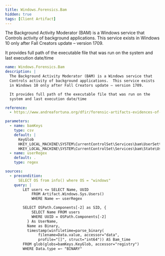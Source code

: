 ```yaml
---
title: Windows.Forensics.Bam
hidden: true
tags: [Client Artifact]
---
```


The Background Activity Moderator (BAM) is a Windows service that
Controls activity of background applications.  This service exists
in Windows 10 only after Fall Creators update – version 1709.

It provides full path of the executable file that was run on the
system and last execution date/time


```yaml
name: Windows.Forensics.Bam
description: |
  The Background Activity Moderator (BAM) is a Windows service that
  Controls activity of background applications.  This service exists
  in Windows 10 only after Fall Creators update – version 1709.

  It provides full path of the executable file that was run on the
  system and last execution date/time

reference:
  - https://www.andreafortuna.org/dfir/forensic-artifacts-evidences-of-program-execution-on-windows-systems/

parameters:
  - name: bamKeys
    type: csv
    default: |
      KeyGlob
      HKEY_LOCAL_MACHINE\SYSTEM\CurrentControlSet\Services\bam\UserSettings\*\*
      HKEY_LOCAL_MACHINE\SYSTEM\CurrentControlSet\Services\bam\State\UserSettings\*\*
  - name: userRegex
    default: .
    type: regex

sources:
  - precondition:
      SELECT OS from info() where OS = "windows"
    query: |
        LET users <= SELECT Name, UUID
            FROM Artifact.Windows.Sys.Users()
            WHERE Name =~ userRegex

        SELECT OSPath.Components[-2] as SID, {
            SELECT Name FROM users
            WHERE UUID = OSPath.Components[-2]
          } As UserName,
          Name as Binary,
          timestamp(winfiletime=parse_binary(
               filename=Data.value, accessor="data",
               profile="[]", struct="int64")) AS Bam_time
        FROM glob(globs=bamKeys.KeyGlob, accessor="registry")
        WHERE Data.type =~ "BINARY"

```
